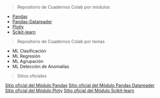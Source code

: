 > Repositorio de Cuadernos Colab por módulos

- [Pandas](md/pandas.md)
- [Pandas-Datareader](md/pandas.md)
- [Plotly](md/plotly.md)
- [Scikit-learn](md/scikit-learn.md)

> Repositorio de Cuadernos Colab por temas

- ML Clasificación
- ML Regresión
- ML Agrupación
- ML Detección de Anomalías

> Sitios oficiales

[Sitio oficial del Módulo Pandas](https://pandas.pydata.org)
[Sitio oficial del Módulo Pandas Datareader](https://pandas-datareader.readthedocs.io/en/latest/)
[Sitio oficial del Módulo Ploty](https://plotly.com/python/)
[Sitio oficial del Módulo Scikit-learn](https://scikit-learn.org/stable/)
